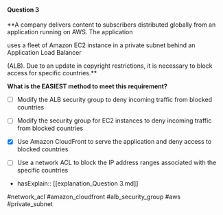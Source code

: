 #### Question  3


**A company delivers content to subscribers distributed globally from an application running on AWS. The application

uses a fleet of Amazon EC2 instance in a private subnet behind an Application Load Balancer

(ALB). Due to an update in copyright restrictions, it is necessary to block access for specific countries.**


**What is the EASIEST method to meet this requirement?**


- [ ] Modify the ALB security group to deny incoming traffic from blocked countries


- [ ] Modify the security group for EC2 instances to deny incoming traffic from blocked countries


- [x] Use Amazon CloudFront to serve the application and deny access to blocked countries


- [ ] Use a network ACL to block the IP address ranges associated with the specific countries



- hasExplain:: [[explanation_Question  3.md]]

#network_acl #amazon_cloudfront #alb_security_group #aws #private_subnet 